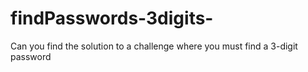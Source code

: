 # findPasswords-3digits-
Can you find the solution to a challenge where you must find a 3-digit password

